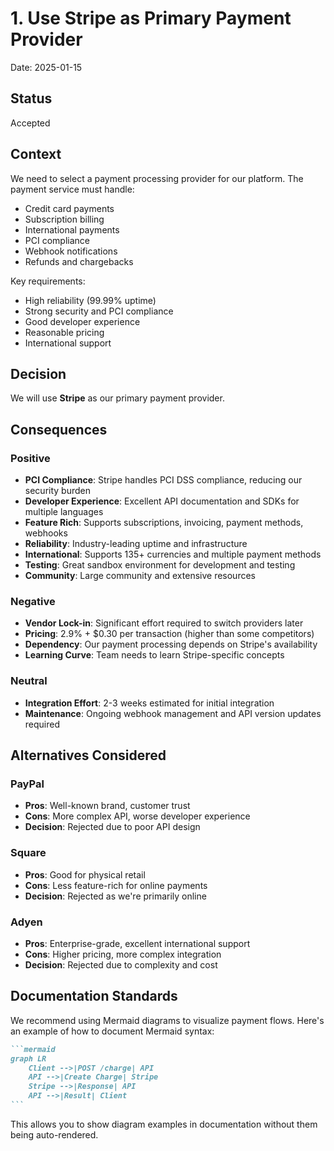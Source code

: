 # 1. Use Stripe as Primary Payment Provider

Date: 2025-01-15

## Status

Accepted

## Context

We need to select a payment processing provider for our platform. The payment service must handle:

- Credit card payments
- Subscription billing
- International payments
- PCI compliance
- Webhook notifications
- Refunds and chargebacks

Key requirements:
- High reliability (99.99% uptime)
- Strong security and PCI compliance
- Good developer experience
- Reasonable pricing
- International support

## Decision

We will use **Stripe** as our primary payment provider.

## Consequences

### Positive

- **PCI Compliance**: Stripe handles PCI DSS compliance, reducing our security burden
- **Developer Experience**: Excellent API documentation and SDKs for multiple languages
- **Feature Rich**: Supports subscriptions, invoicing, payment methods, webhooks
- **Reliability**: Industry-leading uptime and infrastructure
- **International**: Supports 135+ currencies and multiple payment methods
- **Testing**: Great sandbox environment for development and testing
- **Community**: Large community and extensive resources

### Negative

- **Vendor Lock-in**: Significant effort required to switch providers later
- **Pricing**: 2.9% + $0.30 per transaction (higher than some competitors)
- **Dependency**: Our payment processing depends on Stripe's availability
- **Learning Curve**: Team needs to learn Stripe-specific concepts

### Neutral

- **Integration Effort**: 2-3 weeks estimated for initial integration
- **Maintenance**: Ongoing webhook management and API version updates required

## Alternatives Considered

### PayPal
- **Pros**: Well-known brand, customer trust
- **Cons**: More complex API, worse developer experience
- **Decision**: Rejected due to poor API design

### Square
- **Pros**: Good for physical retail
- **Cons**: Less feature-rich for online payments
- **Decision**: Rejected as we're primarily online

### Adyen
- **Pros**: Enterprise-grade, excellent international support
- **Cons**: Higher pricing, more complex integration
- **Decision**: Rejected due to complexity and cost

## Documentation Standards

We recommend using Mermaid diagrams to visualize payment flows. Here's an example of how to document Mermaid syntax:

````markdown
```mermaid
graph LR
    Client -->|POST /charge| API
    API -->|Create Charge| Stripe
    Stripe -->|Response| API
    API -->|Result| Client
```
````

This allows you to show diagram examples in documentation without them being auto-rendered.
